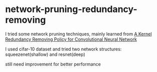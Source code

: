 # network-pruning-redundancy-removing

I tried some network pruning techniques, mainly learned from [A Kernel Redundancy Removing Policy for Convolutional Neural Network](https://arxiv.org/abs/1705.10748)

I used cifar-10 dataset and tried two network structures: squeezenet(shallow) and resnet(deep)

still need improvement for better performance
